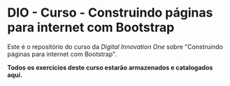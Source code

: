 # DIO - Curso - Construindo páginas para internet com Bootstrap

Este é o repositório do curso da *Digital Innovation One* sobre "Construindo páginas para internet com Bootstrap".

**Todos os exercícios deste curso estarão armazenados e catalogados aqui.**
